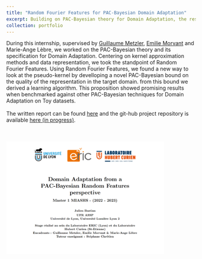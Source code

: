 ```yaml
---
title: "Random Fourier Features for PAC-Bayesian Domain Adaptation"
excerpt: Building on PAC-Bayesian theory for Domain Adaptation, the research emphasizes kernel approximation methods with  Random Fourier Features, to enhance data representation for classification in target domains without labels. We developped a novel PAC-Bayesian for this set-up and derived a learning algorithm. <br/>  <br/>"
collection: portfolio
---
```

During this internship, supervised by [Guillaume Metzler](https://guillaumemetzler.github.io/), [Emilie Morvant](https://emorvant.github.io/) and Marie-Ange Lèbre, we worked on the PAC-Bayesian theory and its specification for Domain Adaptation. Centering on kernel approximation methods and data representation, we took the standpoint of Random Fourier Features. Using Random Fourier Features, we found a new way to look at the pseudo-kernel by develloping a novel PAC-Bayesian bound on the quality of the representation in the target domain. from this bound we derived a learning algorithm. This proposition showed promising results when benchmarked against other PAC-Bayesian techniques for Domain Adaptation on Toy datasets.
<br/>
<br/>
The written report can be found [here](https://julienbastian.github.io/files/Domain%20Adaptation%20from%20a%20PAC-Bayesian%20Random%20Features%20perspective.pdf) and the git-hub project repository is available [here (in progress)](https://github.com/JulienBastian/Stage-Julien).
<br/>

[<br/> <br/> <img src='/images/fiche_stage_PBDA.png'
              height=300px>](https://julienbastian.github.io/files/Domain%20Adaptation%20from%20a%20PAC-Bayesian%20Random%20Features%20perspective.pdf)
              

